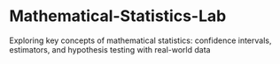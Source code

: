 # Mathematical-Statistics-Lab
Exploring key concepts of mathematical statistics: confidence intervals, estimators, and hypothesis testing with real-world data
